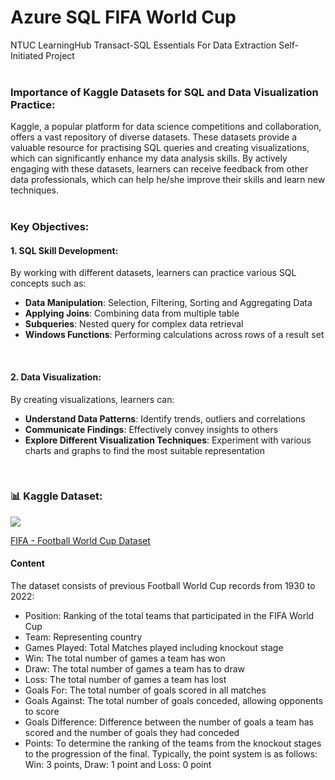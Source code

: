 <h1>Azure SQL FIFA World Cup</h1>
NTUC LearningHub Transact-SQL Essentials For Data Extraction Self-Initiated Project
<br>
<br>

<h3>Importance of Kaggle Datasets for SQL and Data Visualization Practice:</h3>
Kaggle, a popular platform for data science competitions and collaboration, offers a vast repository of diverse datasets. These datasets provide a valuable resource for practising SQL queries and creating visualizations, which can significantly enhance my data analysis skills. By actively engaging with these datasets, learners can receive feedback from other data professionals, which can help he/she improve their skills and learn new techniques.
<br><br>

<h3>Key Objectives:</h3>
<h4>1. SQL Skill Development:</h4> 
By working with different datasets, learners can practice various SQL concepts such as:
<ul>
  <li><b>Data Manipulation</b>: Selection, Filtering, Sorting and Aggregating Data</li>
  <li><b>Applying Joins</b>: Combining data from multiple table</li>
  <li><b>Subqueries</b>: Nested query for complex data retrieval</li>
  <li><b>Windows Functions</b>: Performing calculations across rows of a result set</li>
</ul>
<br>

<h4>2. Data Visualization:</h4> 
By creating visualizations, learners can:
<ul>
  <li><b>Understand Data Patterns</b>: Identify trends, outliers and correlations</li>
  <li><b>Communicate Findings</b>: Effectively convey insights to others</li>
  <li><b>Explore Different Visualization Techniques</b>: Experiment with various charts and graphs to find the most suitable representation</li>
</ul>
<br>

<h3>📊 Kaggle Dataset:</h3>
<img src="https://storage.googleapis.com/kaggle-datasets-images/854/1560/127b0b8c8b15b9eaa8a0c3f3e49ced0d/dataset-thumbnail.jpg">
<p><a href="https://www.kaggle.com/datasets/iamsouravbanerjee/fifa-football-world-cup-dataset/data" target="_blank">FIFA - Football World Cup Dataset</a></p>

<h4>Content</h4>
The dataset consists of previous Football World Cup records from 1930 to 2022:
<ul>
  <li>Position: Ranking of the total teams that participated in the FIFA World Cup</li>
  <li>Team: Representing country</li>
  <li>Games Played: Total Matches played including knockout stage</li>
  <li>Win: The total number of games a team has won</li>
  <li>Draw: The total number of games a team has to draw</li>
  <li>Loss: The total number of games a team has lost</li>
  <li>Goals For: The total number of goals scored in all matches</li>
  <li>Goals Against: The total number of goals conceded, allowing opponents to score</li>
  <li>Goals Difference: Difference between the number of goals a team has scored and the number of goals they had conceded</li>
  <li>Points: To determine the ranking of the teams from the knockout stages to the progression of the final. Typically, the point system is as follows: Win: 3 points, Draw: 1 point and Loss: 0 point</li>
</ul>
